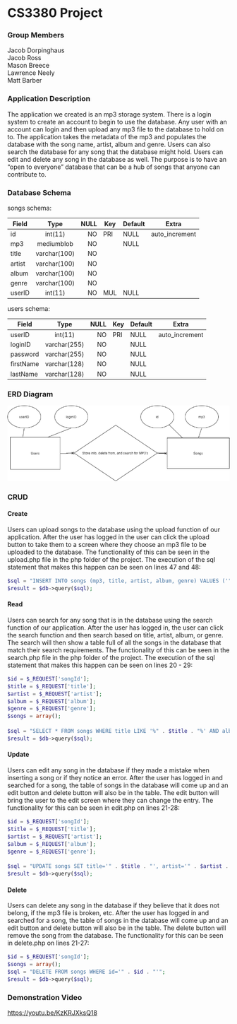 # CS3380 Project
### Group Members
Jacob Dorpinghaus  
Jacob Ross  
Mason Breece  
Lawrence Neely  
Matt Barber  

### Application Description
The application we created is an mp3 storage system. There is a login system to create an account to begin to use the database. Any user with an account can login and then upload any mp3 file to the database to hold on to. The application takes the metadata of the mp3 and populates the database with the song name, artist, album and genre. Users can also search the database for any song that the database might hold. Users can edit and delete any song in the database as well. The purpose is to have an “open to everyone” database that can be a hub of songs that anyone can contribute to. 

### Database Schema
songs schema:

| Field| Type | NULL| Key |Default | Extra | 
| ------------- |:-------------:| -----:|--- |---|---
| id | int(11) |NO |PRI|NULL|auto_increment|
| mp3| mediumblob|NO||NULL||
| title | varchar(100)|NO||||
|artist|varchar(100)|NO||||
|album|varchar(100)|NO||||
|genre|varchar(100)|NO||||
|userID|int(11)|NO|MUL|NULL||

users schema:

| Field| Type | NULL| Key |Default | Extra | 
| ------------- |:-------------:| -----:|--- |---|---
|userID | int(11) |NO |PRI|NULL|auto_increment|
|loginID| varchar(255)|NO||NULL||
|password | varchar(255)|NO||NULL||
|firstName|varchar(128)|NO||NULL||
|lastName|varchar(128)|NO||NULL||


### ERD Diagram
![alt text](https://github.com/JDorpinghaus/CS3380_Project/blob/master/ERDDatabaseFinal.png "ERD Diagram")

### CRUD
#### Create
Users can upload songs to the database using the upload function of our application. After the user has logged in the user can click the upload button to take them to a screen where they choose an mp3 file to be uploaded to the database. The functionality of this can be seen in the upload.php file in the php folder of the project. The execution of the sql statement that makes this happen can be seen on lines 47 and 48:
```php
$sql = "INSERT INTO songs (mp3, title, artist, album, genre) VALUES ('" . $mp3 . "', '" . $tags[comments_html][title][0] . "', '" . $tags[comments_html][artist][0] . "', '" . $tags[comments_html][album][0] . "', '" . $tags[comments_html][genre][0] . "')";
$result = $db->query($sql);
```

#### Read
Users can search for any song that is in the database using the search function of our application. After the user has logged in, the user can click the search function and then search based on title, artist, album, or genre. The search will then show a table full of all the songs in the database that match their search requirements. The functionality of this can be seen in the search.php file in the php folder of the project. The execution of the sql statement that makes this happen can be seen on lines 20 - 29:

```php
$id = $_REQUEST['songId'];
$title = $_REQUEST['title'];
$artist = $_REQUEST['artist'];
$album = $_REQUEST['album'];
$genre = $_REQUEST['genre'];
$songs = array();

$sql = "SELECT * FROM songs WHERE title LIKE '%" . $title . "%' AND album LIKE '%" . $album . "%' AND artist LIKE '%" . $artist . "%' AND genre LIKE '%" . $genre . "%'";
$result = $db->query($sql);
```

#### Update
Users can edit any song in the database if they made a mistake when inserting a song or if they notice an error. After the user has logged in and searched for a song, the table of songs in the database will come up and an edit button and delete button will also be in the table. The edit button will bring the user to the edit screen where they can change the entry. The functionality for this can be seen in edit.php on lines 21-28:

```php
$id = $_REQUEST['songId'];
$title = $_REQUEST['title'];
$artist = $_REQUEST['artist'];
$album = $_REQUEST['album'];
$genre = $_REQUEST['genre'];

$sql = "UPDATE songs SET title='" . $title . "', artist='" . $artist . "', album='" . $album . "', genre='" . $genre . "' WHERE id='" . $id . "'";
$result = $db->query($sql);
```

#### Delete
Users can delete any song in the database if they believe that it does not belong, if the mp3 file is broken, etc. After the user has logged in and searched for a song, the table of songs in the database will come up and an edit button and delete button will also be in the table. The delete button will remove the song from the database. The functionality for this can be seen in delete.php on lines 21-27:

```php
$id = $_REQUEST['songId'];
$songs = array();
$sql = "DELETE FROM songs WHERE id='" . $id . "'";
$result = $db->query($sql);
```

### Demonstration Video
https://youtu.be/KzKRJXksQ18
